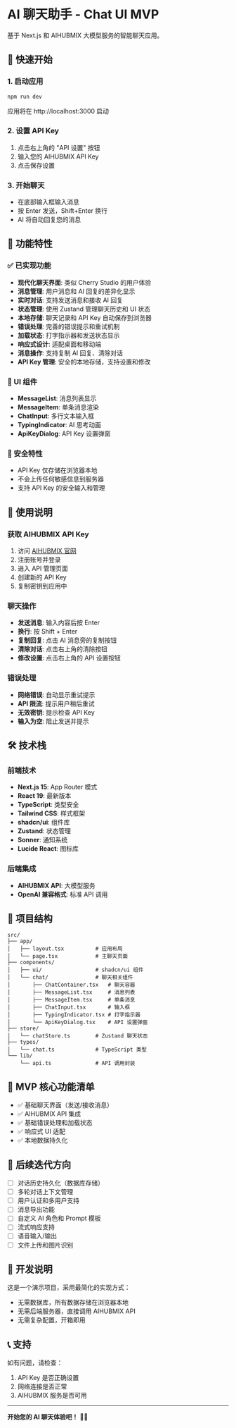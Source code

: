 # AI 聊天助手 - Chat UI MVP

基于 Next.js 和 AIHUBMIX 大模型服务的智能聊天应用。

## 🚀 快速开始

### 1. 启动应用
```bash
npm run dev
```

应用将在 http://localhost:3000 启动

### 2. 设置 API Key
1. 点击右上角的 "API 设置" 按钮
2. 输入您的 AIHUBMIX API Key
3. 点击保存设置

### 3. 开始聊天
- 在底部输入框输入消息
- 按 Enter 发送，Shift+Enter 换行
- AI 将自动回复您的消息

## 🔧 功能特性

### ✅ 已实现功能
- **现代化聊天界面**: 类似 Cherry Studio 的用户体验
- **消息管理**: 用户消息和 AI 回复的差异化显示
- **实时对话**: 支持发送消息和接收 AI 回复
- **状态管理**: 使用 Zustand 管理聊天历史和 UI 状态
- **本地存储**: 聊天记录和 API Key 自动保存到浏览器
- **错误处理**: 完善的错误提示和重试机制
- **加载状态**: 打字指示器和发送状态显示
- **响应式设计**: 适配桌面和移动端
- **消息操作**: 支持复制 AI 回复、清除对话
- **API Key 管理**: 安全的本地存储，支持设置和修改

### 🎨 UI 组件
- **MessageList**: 消息列表显示
- **MessageItem**: 单条消息渲染
- **ChatInput**: 多行文本输入框
- **TypingIndicator**: AI 思考动画
- **ApiKeyDialog**: API Key 设置弹窗

### 🔐 安全特性
- API Key 仅存储在浏览器本地
- 不会上传任何敏感信息到服务器
- 支持 API Key 的安全输入和管理

## 📱 使用说明

### 获取 AIHUBMIX API Key
1. 访问 [AIHUBMIX 官网](https://aihubmix.com)
2. 注册账号并登录
3. 进入 API 管理页面
4. 创建新的 API Key
5. 复制密钥到应用中

### 聊天操作
- **发送消息**: 输入内容后按 Enter
- **换行**: 按 Shift + Enter
- **复制回复**: 点击 AI 消息旁的复制按钮
- **清除对话**: 点击右上角的清除按钮
- **修改设置**: 点击右上角的 API 设置按钮

### 错误处理
- **网络错误**: 自动显示重试提示
- **API 限流**: 提示用户稍后重试
- **无效密钥**: 提示检查 API Key
- **输入为空**: 阻止发送并提示

## 🛠 技术栈

### 前端技术
- **Next.js 15**: App Router 模式
- **React 19**: 最新版本
- **TypeScript**: 类型安全
- **Tailwind CSS**: 样式框架
- **shadcn/ui**: 组件库
- **Zustand**: 状态管理
- **Sonner**: 通知系统
- **Lucide React**: 图标库

### 后端集成
- **AIHUBMIX API**: 大模型服务
- **OpenAI 兼容格式**: 标准 API 调用

## 📁 项目结构

```
src/
├── app/
│   ├── layout.tsx          # 应用布局
│   └── page.tsx            # 主聊天页面
├── components/
│   ├── ui/                 # shadcn/ui 组件
│   └── chat/               # 聊天相关组件
│       ├── ChatContainer.tsx   # 聊天容器
│       ├── MessageList.tsx     # 消息列表
│       ├── MessageItem.tsx     # 单条消息
│       ├── ChatInput.tsx       # 输入框
│       ├── TypingIndicator.tsx # 打字指示器
│       └── ApiKeyDialog.tsx    # API 设置弹窗
├── store/
│   └── chatStore.ts        # Zustand 聊天状态
├── types/
│   └── chat.ts             # TypeScript 类型
└── lib/
    └── api.ts              # API 调用封装
```

## 🎯 MVP 核心功能清单

- ✅ 基础聊天界面（发送/接收消息）
- ✅ AIHUBMIX API 集成
- ✅ 基础错误处理和加载状态
- ✅ 响应式 UI 适配
- ✅ 本地数据持久化

## 🚧 后续迭代方向

- [ ] 对话历史持久化（数据库存储）
- [ ] 多轮对话上下文管理
- [ ] 用户认证和多用户支持
- [ ] 消息导出功能
- [ ] 自定义 AI 角色和 Prompt 模板
- [ ] 流式响应支持
- [ ] 语音输入/输出
- [ ] 文件上传和图片识别

## 🔧 开发说明

这是一个演示项目，采用最简化的实现方式：
- 无需数据库，所有数据存储在浏览器本地
- 无需后端服务器，直接调用 AIHUBMIX API
- 无需复杂配置，开箱即用

## 📞 支持

如有问题，请检查：
1. API Key 是否正确设置
2. 网络连接是否正常
3. AIHUBMIX 服务是否可用

---

**开始您的 AI 聊天体验吧！** 🤖✨